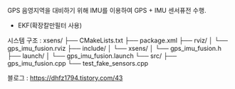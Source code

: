 GPS 음영지역을 대비하기 위해 IMU를 이용하여 GPS + IMU 센서퓨전 수행.
- EKF(확장칼만필터 사용)

시스템 구조 :
xsens/
├── CMakeLists.txt
├── package.xml
├── rviz/
│   └── gps_imu_fusion.rviz
├── include/
│   └── xsens/
│       └── gps_imu_fusion.h
├── launch/
│   └── gps_imu_fusion.launch
└── src/
    ├── gps_imu_fusion.cpp
    └── test_fake_sensors.cpp

블로그 : https://dhfz1794.tistory.com/43
